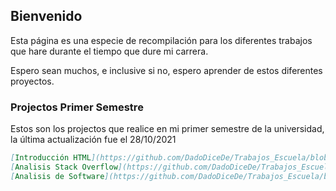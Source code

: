 ## Bienvenido

Esta página es una especie de recompilación para los diferentes trabajos que hare durante el tiempo que dure mi carrera.

Espero sean muchos, e inclusive si no, espero aprender de estos diferentes proyectos.

### Projectos Primer Semestre

Estos son los projectos que realice en mi primer semestre de la universidad, la última actualización fue el 28/10/2021 

```markdown
[Introducción HTML](https://github.com/DadoDiceDe/Trabajos_Escuela/blob/75f0e48fa82f1269969f567ccb77c22ea4c7fccf/Tarea%202_HTML_Diego.html) Creado originalmente para la clase de Introducción a Ingeniería en Sistemas Computacionales. Este documento HTML es una página que me introduce.
[Analisis Stack Overflow](https://github.com/DadoDiceDe/Trabajos_Escuela/blob/75f0e48fa82f1269969f567ccb77c22ea4c7fccf/Practica%201_Stack_Overlow_Diego.pdf) Este projecto es un archivo pdf en el cual di mi analisis sobre el estudio de Stack Overflow del año 2021.
[Analisis de Software](https://github.com/DadoDiceDe/Trabajos_Escuela/blob/75f0e48fa82f1269969f567ccb77c22ea4c7fccf/Tarea%204_Software%20Favorito_Diego.pdf) Este projecto fue uno que yo encontre realmente interesante; el punto del projecto era investigar la historia y la forma en que funcionan diferentes sistemas que nosotros disfrutamos personalmente.
```
